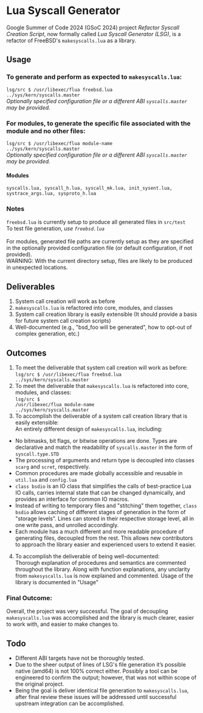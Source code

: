 # Lua Syscall Generator
Google Summer of Code 2024 (GSoC 2024) project *Refactor Syscall Creation Script*, now formally called *Lua Syscall Generator (LSG)*, is a refactor of FreeBSD's <code>makesyscalls.lua</code> as a library.
## Usage
### To generate and perform as expected to <code>makesyscalls.lua</code>:
<code>lsg/src $ /usr/libexec/flua freebsd.lua ../sys/kern/syscalls.master</code><br>
*Optionally specified configuration file or a different ABI <code>syscalls.master</code> may be provided.*
### For modules, to generate the specific file associated with the module and no other files:
<code>lsg/src $ /usr/libexec/flua module-name ../sys/kern/syscalls.master</code><br>
*Optionally specified configuration file or a different ABI <code>syscalls.master</code> may be provided.*
#### Modules
<code>syscalls.lua, syscall_h.lua, syscall_mk.lua, init_sysent.lua, systrace_args.lua, sysproto_h.lua</code>
### Notes
<code>freebsd.lua</code> is currently setup to produce all generated files in <code>src/test</code><br>
To test file generation, *use <code>freebsd.lua</code>*<br><br>
For modules, generated file paths are currently setup as they are specified in the optionally provided configuration file (or default configuration, if not provided).<br>
WARNING: With the current directory setup, files are likely to be produced in unexpected locations.
## Deliverables
1. System call creation will work as before
2. <code>makesyscalls.lua</code> is refactored into core, modules, and classes
3. System call creation library is easily extensible (It should provide a basis for future system call creation scripts)
4. Well-documented (e.g., "bsd_foo will be generated", how to opt-out of complex generation, etc.)
## Outcomes
1. To meet the deliverable that system call creation will work as before:<br>
<code>lsg/src $ /usr/libexec/flua freebsd.lua ../sys/kern/syscalls.master</code><br>
2. To meet the deliverable that <code>makesyscalls.lua</code> is refactored into core, modules, and classes:<br> 
<code>lsg/src $ /usr/libexec/flua module-name ../sys/kern/syscalls.master</code><br>
3. To accomplish the deliverable of a system call creation library that is easily extensible:<br>
An entirely different design of <code>makesyscalls.lua</code>, including:<br>
* No bitmasks, bit flags, or bitwise operations are done. Types are declarative and match the readability of <code>syscalls.master</code> in the form of <code>syscall.type.STD</code>
* The processing of arguments and return type is decoupled into classes <code>scarg</code> and <code>scret</code>, respectively.
* Common procedures are made globally accessible and reusable in <code>util.lua</code> and <code>config.lua</code>
* <code>class bsdio</code> is an IO class that simplifies the calls of best-practice Lua IO calls, carries internal state that can be changed dynamically, and provides an interface for common IO macros.
* Instead of writing to temporary files and "stitching" them together, <code>class bsdio</code> allows caching of different stages of generation in the form of "storage levels". Lines can stored in their respective storage level, all in one write pass, and unrolled accordingly.
* Each module has a much different and more readable procedure of generating files, decoupled from the rest. This allows new contributors to approach the library easier and experienced users to extend it easier.
4. To accomplish the deliverable of being well-documented:<br>
Thorough explanation of procedures and semantics are commented throughout the library. Along with function explanations, any unclarity from <code>makesyscalls.lua</code> is now explained and commented. Usage of the library is documented in "Usage"
### Final Outcome:
Overall, the project was very successful. The goal of decoupling <code>makesyscalls.lua</code> was accomplished and the library is much clearer, easier to work with, and easier to make changes to.
## Todo
* Different ABI targets have not be thoroughly tested.
* Due to the sheer output of lines of LSG's file generation it’s possible native (amd64) is not 100% correct either. Possibly a tool can be engineered to confirm the output; however, that was not within scope of the original project.
* Being the goal is deliver identical file generation to <code>makesyscalls.lua</code>, after final review these issues will be addressed until successful upstream integration can be accomplished.
